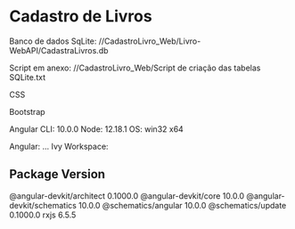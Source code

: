 # Cadastro de Livros
Banco de dados SqLite:
//CadastroLivro_Web/Livro-WebAPI/CadastraLivros.db

Script em anexo: //CadastroLivro_Web/Script de criação das tabelas SQLite.txt

CSS

Bootstrap

Angular CLI: 10.0.0
Node: 12.18.1
OS: win32 x64

Angular:
...
Ivy Workspace:

Package                      Version
------------------------------------------------------
@angular-devkit/architect    0.1000.0
@angular-devkit/core         10.0.0
@angular-devkit/schematics   10.0.0
@schematics/angular          10.0.0
@schematics/update           0.1000.0
rxjs                         6.5.5


